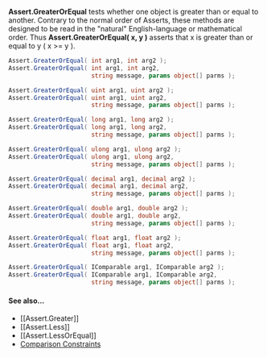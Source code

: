 **Assert.GreaterOrEqual** tests whether one object is greater than or equal to another.
Contrary to the normal order of Asserts, these methods are designed to be
read in the "natural" English-language or mathematical order. Thus
**Assert.GreaterOrEqual( x, y )** asserts that x is greater than or equal to y ( x >= y ).

```C#
Assert.GreaterOrEqual( int arg1, int arg2 );
Assert.GreaterOrEqual( int arg1, int arg2, 
                       string message, params object[] parms );

Assert.GreaterOrEqual( uint arg1, uint arg2 );
Assert.GreaterOrEqual( uint arg1, uint arg2, 
                       string message, params object[] parms );

Assert.GreaterOrEqual( long arg1, long arg2 );
Assert.GreaterOrEqual( long arg1, long arg2, 
                       string message, params object[] parms );

Assert.GreaterOrEqual( ulong arg1, ulong arg2 );
Assert.GreaterOrEqual( ulong arg1, ulong arg2, 
                       string message, params object[] parms );

Assert.GreaterOrEqual( decimal arg1, decimal arg2 );
Assert.GreaterOrEqual( decimal arg1, decimal arg2, 
                       string message, params object[] parms );

Assert.GreaterOrEqual( double arg1, double arg2 );
Assert.GreaterOrEqual( double arg1, double arg2, 
                       string message, params object[] parms );

Assert.GreaterOrEqual( float arg1, float arg2 );
Assert.GreaterOrEqual( float arg1, float arg2, 
                       string message, params object[] parms );

Assert.GreaterOrEqual( IComparable arg1, IComparable arg2 );
Assert.GreaterOrEqual( IComparable arg1, IComparable arg2, 
                       string message, params object[] parms );
```

#### See also...
 * [[Assert.Greater]]
 * [[Assert.Less]]
 * [[Assert.LessOrEqual]]
 * [Comparison Constraints](constraints#comparison-constraints)
